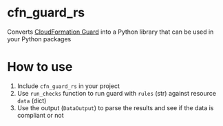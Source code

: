 # cfn_guard_rs

Converts [CloudFormation Guard](https://github.com/aws-cloudformation/cloudformation-guard) into a Python library that can be used in your Python packages

# How to use
1. Include `cfn_guard_rs` in your project
1. Use `run_checks` function to run guard with `rules` (str) against resource `data` (dict)
1. Use the output (`DataOutput`) to parse the results and see if the data is compliant or not
